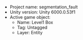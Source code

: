 <!-- UNITY CODE ASSIST INSTRUCTIONS START -->

- Project name: segmentation_fault
- Unity version: Unity 6000.0.53f1
- Active game object:
  - Name: Level1 Box
  - Tag: Untagged
  - Layer: Entity
  <!-- UNITY CODE ASSIST INSTRUCTIONS END -->
